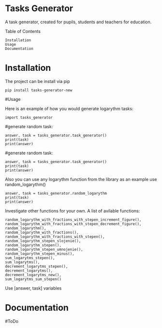 # Tasks Generator


A task generator, created for pupils, students and teachers for education. 




Table of Contents

    Installation
    Usage
    Documentation

# Installation

The project can be install via pip

    pip install tasks-generator-new

#Usage

Here is an example of how you would generate logarythm tasks:
    
    import tasks_generator
#generate random task:

    answer, task = tasks_generator.task_generator()
    print(task)
    print(answer)


#generate random task:

    answer, task = tasks_generator.task_generator()
    print(task)
    print(answer)

 Also you can use any logarythm function from the library as an example use random_logarythm()
 
    answer, task = tasks_generator.random_logarythm
    print(task)
    print(answer)

Investigate other functions for your own.
A list of avilable functions:

    random_logarythm_with_fractions_with_stepen_increment_figure(),  
    random_logarythm_with_fractions_with_stepen_decrement_figure(),	
    random_logarythm(),
    random_logarythm_with_fractions(), 	
    random_logarythm_with_fractions_with_stepen(),	
    random_logarythm_stepen_slojenie(),
    random_logarythm_stepen(),	
    random_logarythm_stepen_umnojenie(),
    random_logarythm_stepen_minus(), 
    sum_logarytms_stepen(), 
    sum_logarytms(), 
    decrement_logarytms_stepen(),
    decrement_logarytms(),
    decrement_logarytms_new(), 
    sum_logarytms_sum_stepen()


Use [answer, task] variables
 
 




# Documentation

#ToDo 
